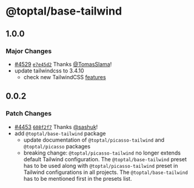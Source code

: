 # @toptal/base-tailwind

## 1.0.0

### Major Changes

- [#4529](https://github.com/toptal/picasso/pull/4529) [`e7e45d2`](https://github.com/toptal/picasso/commit/e7e45d2349d548bee964db8aebe55c5326725329) Thanks [@TomasSlama](https://github.com/TomasSlama)!
- update tailwindcss to 3.4.10
  - check new TailwindCSS [features](https://tailwindcss.com/blog/tailwindcss-v3-4)

## 0.0.2

### Patch Changes

- [#4453](https://github.com/toptal/picasso/pull/4453) [`608f2f7`](https://github.com/toptal/picasso/commit/608f2f74446cc6dcc4ae3876e5f819388c84741a) Thanks [@sashuk](https://github.com/sashuk)!
- add `@toptal/base-tailwind` package
  - update documentation of `@toptal/picasso-tailwind` and `@toptal/picasso` packages
  - breaking change: `@toptal/picasso-tailwind` no longer extends default Tailwind configuration. The `@toptal/base-tailwind` preset has to be used along with `@toptal/picasso-tailwind` preset in Tailwind configurations in all projects. The `@toptal/base-tailwind` has to be mentioned first in the presets list.
